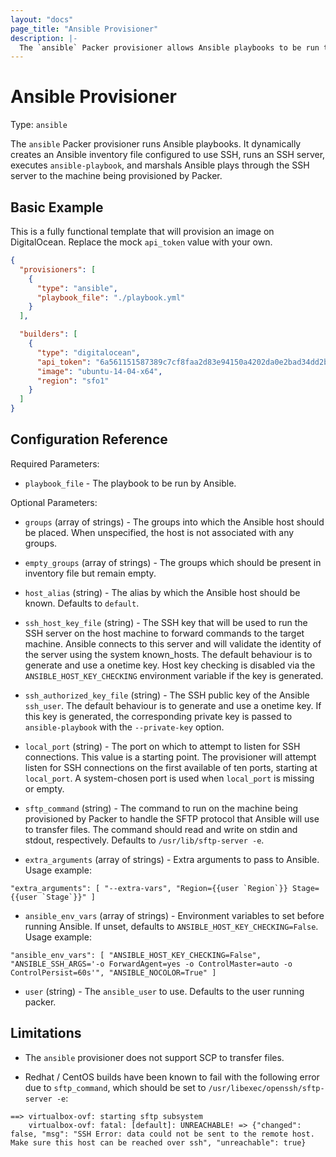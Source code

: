 ```yaml
---
layout: "docs"
page_title: "Ansible Provisioner"
description: |-
  The `ansible` Packer provisioner allows Ansible playbooks to be run to provision the machine.
---
```


# Ansible Provisioner

Type: `ansible`

The `ansible` Packer provisioner runs Ansible playbooks. It dynamically creates
an Ansible inventory file configured to use SSH, runs an SSH server, executes
`ansible-playbook`, and marshals Ansible plays through the SSH server to the
machine being provisioned by Packer.

## Basic Example

This is a fully functional template that will provision an image on
DigitalOcean. Replace the mock `api_token` value with your own.

```json
{
  "provisioners": [
    {
      "type": "ansible",
      "playbook_file": "./playbook.yml"
    }
  ],

  "builders": [
    {
      "type": "digitalocean",
      "api_token": "6a561151587389c7cf8faa2d83e94150a4202da0e2bad34dd2bf236018ffaeeb",
      "image": "ubuntu-14-04-x64",
      "region": "sfo1"
    }
  ]
}
```

## Configuration Reference

Required Parameters:

- `playbook_file` - The playbook to be run by Ansible.

Optional Parameters:

- `groups` (array of strings) - The groups into which the Ansible host
  should be placed. When unspecified, the host is not associated with any
  groups.

- `empty_groups` (array of strings) - The groups which should be present in
  inventory file but remain empty.

- `host_alias` (string) - The alias by which the Ansible host should be known.
  Defaults to `default`.

- `ssh_host_key_file` (string) - The SSH key that will be used to run the SSH
  server on the host machine to forward commands to the target machine. Ansible
  connects to this server and will validate the identity of the server using
  the system known_hosts. The default behaviour is to generate and use a
  onetime key. Host key checking is disabled via the
  `ANSIBLE_HOST_KEY_CHECKING` environment variable if the key is generated.

- `ssh_authorized_key_file` (string) - The SSH public key of the Ansible
  `ssh_user`. The default behaviour is to generate and use a onetime key. If
  this key is generated, the corresponding private key is passed to
  `ansible-playbook` with the `--private-key` option.

- `local_port` (string) - The port on which to attempt to listen for SSH
  connections. This value is a starting point.  The provisioner will attempt
  listen for SSH connections on the first available of ten ports, starting at
  `local_port`. A system-chosen port is used when `local_port` is missing or
  empty.

- `sftp_command` (string) - The command to run on the machine being provisioned
  by Packer to handle the SFTP protocol that Ansible will use to transfer
  files. The command should read and write on stdin and stdout, respectively.
  Defaults to `/usr/lib/sftp-server -e`.

- `extra_arguments` (array of strings) - Extra arguments to pass to Ansible.
  Usage example:

```
"extra_arguments": [ "--extra-vars", "Region={{user `Region`}} Stage={{user `Stage`}}" ]
```

- `ansible_env_vars` (array of strings) - Environment variables to set before running Ansible.
  If unset, defaults to `ANSIBLE_HOST_KEY_CHECKING=False`.
  Usage example:

```
"ansible_env_vars": [ "ANSIBLE_HOST_KEY_CHECKING=False", "ANSIBLE_SSH_ARGS='-o ForwardAgent=yes -o ControlMaster=auto -o ControlPersist=60s'", "ANSIBLE_NOCOLOR=True" ]
```

- `user` (string) - The `ansible_user` to use. Defaults to the user running
  packer.

## Limitations

- The `ansible` provisioner does not support SCP to transfer files.

- Redhat / CentOS builds have been known to fail with the following error due to `sftp_command`, which should be set to `/usr/libexec/openssh/sftp-server -e`:

```
==> virtualbox-ovf: starting sftp subsystem
    virtualbox-ovf: fatal: [default]: UNREACHABLE! => {"changed": false, "msg": "SSH Error: data could not be sent to the remote host. Make sure this host can be reached over ssh", "unreachable": true}
```
